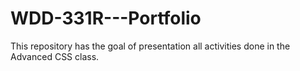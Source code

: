 # WDD-331R---Portfolio
This repository has the goal of presentation all activities done in the Advanced CSS class.